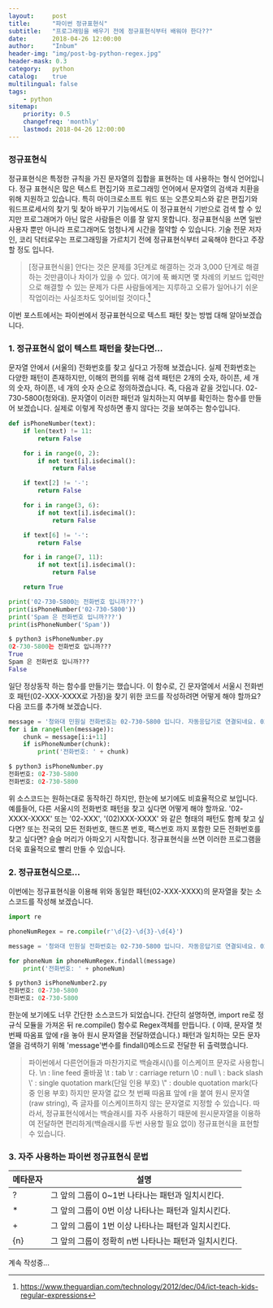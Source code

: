 ```yaml
---
layout:     post
title:      "파이썬 정규표현식"
subtitle:   "프로그래밍을 배우기 전에 정규표현식부터 배워야 한다??"
date:       2018-04-26 12:00:00
author:     "Inbum"
header-img: "img/post-bg-python-regex.jpg"
header-mask: 0.3
category:   python
catalog:    true
multilingual: false
tags:
    - python
sitemap:
    priority: 0.5
    changefreq: 'monthly'
    lastmod: 2018-04-26 12:00:00
---
```


### 정규표현식 
정규표현식은 특정한 규칙을 가진 문자열의 집합을 표현하는 데 사용하는 형식 언어입니다. 정규 표현식은 많은 텍스트 편집기와 프로그래밍 언어에서 문자열의 검색과 치환을 위해 지원하고 있습니다. 특히 마이크로소프트 워드 또는 오픈오피스와 같은 편집기와 워드프로세서의 찾기 및 찾아 바꾸기 기능에서도 이 정규표현식 기반으로 검색 할 수 있지만 프로그래머가 아닌 많은 사람들은 이를 잘 알지 못합니다. 정규표현식을 쓰면 일반 사용자 뿐만 아니라 프로그래머도 엄청나게 시간을 절약할 수 있습니다. 기술 전문 저자인, 코리 닥터로우는 프로그래밍을 가르치기 전에 정규표현식부터 교육해야 한다고 주장할 정도 입니다.

> [정규표현식을] 안다는 것은 문제를 3단계로 해결하는 것과 3,000 단계로 해결하는 것만큼이나 차이가 있을 수 있다. 여기에 푹 빠지면 몇 차례의 키보드 입력만으로 해결할 수 있는 문제가 다른 사람들에게는 지루하고 오류가 일어나기 쉬운 작업이라는 사실조차도 잊어비럴 것이다.[^1]

이번 포스트에서는 파이썬에서 정규표현식으로 텍스트 패턴 찾는 방법 대해 알아보겠습니다.

### 1. 정규표현식 없이 텍스트 패턴을 찾는다면...
문자열 안에서 (서울의) 전화번호를 찾고 싶다고 가정해 보겠습니다. 실제 전화번호는 다양한 패턴이 존재하지만, 이해의 편의를 위해 검색 패턴은 2개의 숫자, 하이픈, 세 개의 숫자, 하이픈, 네 개의 숫자 순으로 정의하겠습니다. 즉, 다음과 같을 것입니다. 02-730-5800(청와대). 문자열이 이러한 패턴과 일치하는지 여부를 확인하는 함수를 만들어 보겠습니다. 실제로 이렇게 작성하면 좋지 않다는 것을 보여주는 함수입니다.
```python
def isPhoneNumber(text):
    if len(text) != 11:
        return False

    for i in range(0, 2):
        if not text[i].isdecimal():
            return False

    if text[2] != '-':
        return False

    for i in range(3, 6):
        if not text[i].isdecimal():
            return False

    if text[6] != '-':
        return False

    for i in range(7, 11):
        if not text[i].isdecimal():
            return False

    return True

print('02-730-5800는 전화번호 입니까???')
print(isPhoneNumber('02-730-5800'))
print('Spam 은 전화번호 입니까???')
print(isPhoneNumber('Spam'))

$ python3 isPhoneNumber.py
02-730-5800는 전화번호 입니까???
True
Spam 은 전화번호 입니까???
False
```

일단 정상동작 하는 함수를 만들기는 했습니다. 이 함수로, 긴 문자열에서 서울시 전화번호 패턴(02-XXX-XXXX로 가정)을 찾기 위한 코드를 작성하려면 어떻게 해야 할까요? 다음 코드를 추가해 보겠습니다.
```python
message = '청와대 민원실 전화번호는 02-730-5800 입니다. 자동응답기로 연결되네요. 02-730-5800 장난전화 하지 마세요.'
for i in range(len(message)):
    chunk = message[i:i+11]
    if isPhoneNumber(chunk):
        print('전화번호: ' + chunk)

$ python3 isPhoneNumber.py
전화번호: 02-730-5800
전화번호: 02-730-5800
```

위 소스코드는 원하는대로 동작하긴 하지만, 한눈에 보기에도 비효율적으로 보입니다. 예를들어, 다른 서울시의 전화번호 패턴을 찾고 싶다면 어떻게 해야 할까요. '02-XXXX-XXXX' 또는 '02-XXX', '(02)XXX-XXXX' 와 같은 형태의 패턴도 함께 찾고 싶다면? 또는 전국의 모든 전화번호, 핸드폰 번호, 팩스번호 까지 포함한 모든 전화번호를 찾고 싶다면? 슬슬 머리가 아파오기 시작합니다. 정규표현식을 쓰면 이러한 프로그램을 더욱 효율적으로 빨리 만들 수 있습니다.

### 2. 정규표현식으로...
이번에는 정규표현식을 이용해 위와 동일한 패턴(02-XXX-XXXX)의 문자열을 찾는 소스코드를 작성해 보겠습니다.
```python
import re

phoneNumRegex = re.compile(r'\d{2}-\d{3}-\d{4}')

message = '청와대 민원실 전화번호는 02-730-5800 입니다. 자동응답기로 연결되네요. 02-730-5800 장난전화 하지 마세요.'

for phoneNum in phoneNumRegex.findall(message)
    print('전화번호: ' + phoneNum)

$ python3 isPhoneNumber2.py
전화번호: 02-730-5800
전화번호: 02-730-5800
```

한눈에 보기에도 너무 간단한 소스코드가 되었습니다.
간단히 설명하면,
import re로 정규식 모듈을 가져온 뒤
re.compile() 함수로 Regex객체를 만듭니다. ( 이때, 문자열 첫번째 따옴표 앞에 r을 놓아 원시 문자열을 전달하였습니다.)
패턴과 일치하는 모든 문자열을 검색하기 위해 'message'변수를 findall()메소드로 전달한 뒤 출력했습니다.
> 파이썬에서 다른언어들과 마찬가지로 백슬래시(\\)를 이스케이프 문자로 사용합니다.
> \\n : line feed 줄바꿈
> \\t : tab
> \\r : carriage return
> \\0 : null
> \\ : back slash
> \\' : single quotation mark(단일 인용 부호)
> \\" : double quotation mark(다중 인용 부호)
> 하지만 문자열 값으 첫 번째 따옴표 앞에 r을 붙여 원시 문자열(raw string), 즉 글자를 이스케이프하지 않는 문자열로 지정할 수 있습니다.
> 따라서, 정규표현식에서는 백슬래시를 자주 사용하기 때문에 원시문자열을 이용하여 전달하면 편리하게(백슬래시를 두번 사용할 필요 없이) 정규표현식을 표현할 수 있습니다.

### 3. 자주 사용하는 파이썬 정규표현식 문법
| 메타문자 | 설명 | 
|---|---|
| ? | 그 앞의 그룹이 0~1번 나타나는 패턴과 일치시킨다. |
| * | 그 앞의 그룹이 0번 이상 나타나는 패턴과 일치시킨다. |
| + | 그 앞의 그룹이 1번 이상 나타나는 패턴과 일치시킨다. |
| {n} | 그 앞의 그룹이 정확히 n번 나타나는 패턴과 일치시킨다. |


계속 작성중...



[^1]: https://www.theguardian.com/technology/2012/dec/04/ict-teach-kids-regular-expressions